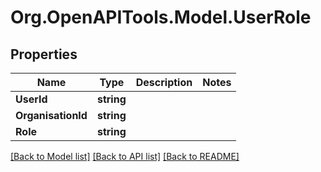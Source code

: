 # Org.OpenAPITools.Model.UserRole

## Properties

Name | Type | Description | Notes
------------ | ------------- | ------------- | -------------
**UserId** | **string** |  | 
**OrganisationId** | **string** |  | 
**Role** | **string** |  | 

[[Back to Model list]](../README.md#documentation-for-models) [[Back to API list]](../README.md#documentation-for-api-endpoints) [[Back to README]](../README.md)

